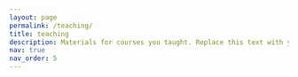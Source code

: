 ```yaml
---
layout: page
permalink: /teaching/
title: teaching
description: Materials for courses you taught. Replace this text with your description.
nav: true
nav_order: 5
---
```


